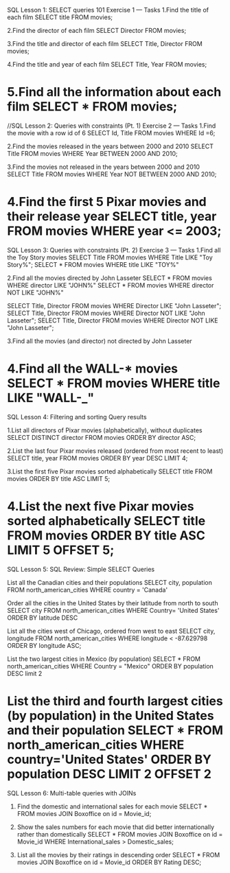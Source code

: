 SQL Lesson 1: SELECT queries 101
Exercise 1 — Tasks
1.Find the title of each film 
SELECT title FROM movies;

2.Find the director of each film
SELECT 	Director FROM movies;

3.Find the title and director of each film
SELECT Title, Director FROM movies;

4.Find the title and year of each film
SELECT Title, Year FROM movies;

5.Find all the information about each film
SELECT * FROM movies;
=======================================================
//SQL Lesson 2: Queries with constraints (Pt. 1)
Exercise 2 — Tasks
1.Find the movie with a row id of 6 
SELECT Id, Title FROM movies WHERE Id =6;

2.Find the movies released in the years between 2000 and 2010
SELECT Title FROM movies WHERE Year BETWEEN 2000 AND 2010;

3.Find the movies not released in the years between 2000 and 2010
SELECT Title FROM movies WHERE Year NOT BETWEEN 2000 AND 2010;

4.Find the first 5 Pixar movies and their release year
SELECT title, year FROM movies WHERE year <= 2003;
======================================================

SQL Lesson 3: Queries with constraints (Pt. 2)
Exercise 3 — Tasks
1.Find all the Toy Story movies
SELECT Title FROM movies WHERE Title LIKE "Toy Story%";
SELECT * FROM movies WHERE title LIKE "TOY%"

2.Find all the movies directed by John Lasseter
SELECT * FROM movies WHERE director LIKE "JOHN%"
SELECT * FROM movies WHERE director NOT LIKE "JOHN%"

SELECT Title, Director FROM movies WHERE Director LIKE "John Lasseter";
SELECT Title, Director FROM movies WHERE Director NOT LIKE "John Lasseter";
SELECT Title, Director FROM movies WHERE Director NOT LIKE "John Lasseter";

3.Find all the movies (and director) not directed by John Lasseter

4.Find all the WALL-* movies
SELECT * FROM movies WHERE title LIKE "WALL-_"
======================================================

SQL Lesson 4: Filtering and sorting Query results

1.List all directors of Pixar movies (alphabetically), without duplicates
SELECT DISTINCT director FROM movies ORDER BY director ASC;

2.List the last four Pixar movies released (ordered from most recent to least)
SELECT title, year FROM movies ORDER BY year DESC LIMIT 4;

3.List the first five Pixar movies sorted alphabetically
SELECT title FROM movies ORDER BY title ASC LIMIT 5;

4.List the next five Pixar movies sorted alphabetically
SELECT title FROM movies ORDER BY title ASC LIMIT 5 OFFSET 5;
================================================================
SQL Lesson 5: SQL Review: Simple SELECT Queries

List all the Canadian cities and their populations
SELECT city, population FROM north_american_cities WHERE country = 'Canada'

Order all the cities in the United States by their latitude from north to south
SELECT city FROM north_american_cities WHERE Country= 'United States' ORDER BY latitude DESC

List all the cities west of Chicago, ordered from west to east
SELECT city, longitude FROM north_american_cities
WHERE longitude < -87.629798
ORDER BY longitude ASC;

List the two largest cities in Mexico (by population)
SELECT * FROM north_american_cities WHERE Country = "Mexico" ORDER BY population DESC limit 2

List the third and fourth largest cities (by population) in the United States and their population
SELECT * FROM north_american_cities WHERE country='United States' ORDER BY population DESC LIMIT 2 OFFSET 2
==================================================
SQL Lesson 6: Multi-table queries with JOINs
1. Find the domestic and international sales for each movie
SELECT * FROM movies JOIN Boxoffice on id = Movie_id;

2. Show the sales numbers for each movie that did better internationally rather than domestically
SELECT * FROM movies JOIN Boxoffice on id = Movie_id WHERE International_sales > Domestic_sales;

3. List all the movies by their ratings in descending order
SELECT * FROM movies JOIN Boxoffice on id = Movie_id ORDER BY Rating DESC;
